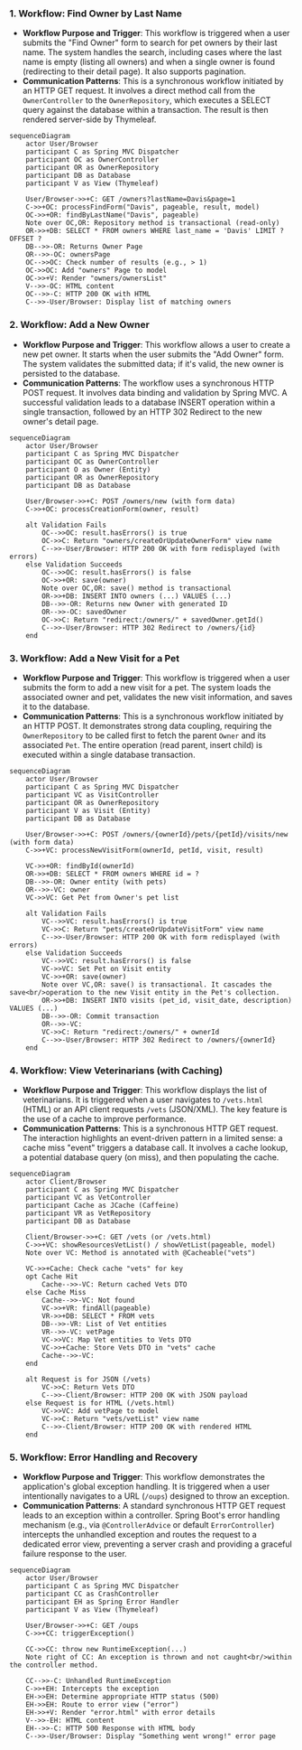 ### 1. Workflow: Find Owner by Last Name

*   **Workflow Purpose and Trigger**: This workflow is triggered when a user submits the "Find Owner" form to search for pet owners by their last name. The system handles the search, including cases where the last name is empty (listing all owners) and when a single owner is found (redirecting to their detail page). It also supports pagination.
*   **Communication Patterns**: This is a synchronous workflow initiated by an HTTP GET request. It involves a direct method call from the `OwnerController` to the `OwnerRepository`, which executes a SELECT query against the database within a transaction. The result is then rendered server-side by Thymeleaf.

```mermaid
sequenceDiagram
    actor User/Browser
    participant C as Spring MVC Dispatcher
    participant OC as OwnerController
    participant OR as OwnerRepository
    participant DB as Database
    participant V as View (Thymeleaf)

    User/Browser->>+C: GET /owners?lastName=Davis&page=1
    C->>+OC: processFindForm("Davis", pageable, result, model)
    OC->>+OR: findByLastName("Davis", pageable)
    Note over OC,OR: Repository method is transactional (read-only)
    OR->>+DB: SELECT * FROM owners WHERE last_name = 'Davis' LIMIT ? OFFSET ?
    DB-->>-OR: Returns Owner Page
    OR-->>-OC: ownersPage
    OC-->>OC: Check number of results (e.g., > 1)
    OC->>OC: Add "owners" Page to model
    OC->>+V: Render "owners/ownersList"
    V-->>-OC: HTML content
    OC-->>-C: HTTP 200 OK with HTML
    C-->>-User/Browser: Display list of matching owners

```

### 2. Workflow: Add a New Owner

*   **Workflow Purpose and Trigger**: This workflow allows a user to create a new pet owner. It starts when the user submits the "Add Owner" form. The system validates the submitted data; if it's valid, the new owner is persisted to the database.
*   **Communication Patterns**: The workflow uses a synchronous HTTP POST request. It involves data binding and validation by Spring MVC. A successful validation leads to a database INSERT operation within a single transaction, followed by an HTTP 302 Redirect to the new owner's detail page.

```mermaid
sequenceDiagram
    actor User/Browser
    participant C as Spring MVC Dispatcher
    participant OC as OwnerController
    participant O as Owner (Entity)
    participant OR as OwnerRepository
    participant DB as Database

    User/Browser->>+C: POST /owners/new (with form data)
    C->>+OC: processCreationForm(owner, result)

    alt Validation Fails
        OC-->>OC: result.hasErrors() is true
        OC->>C: Return "owners/createOrUpdateOwnerForm" view name
        C-->>-User/Browser: HTTP 200 OK with form redisplayed (with errors)
    else Validation Succeeds
        OC-->>OC: result.hasErrors() is false
        OC->>+OR: save(owner)
        Note over OC,OR: save() method is transactional
        OR->>+DB: INSERT INTO owners (...) VALUES (...)
        DB-->>-OR: Returns new Owner with generated ID
        OR-->>-OC: savedOwner
        OC->>C: Return "redirect:/owners/" + savedOwner.getId()
        C-->>-User/Browser: HTTP 302 Redirect to /owners/{id}
    end
```

### 3. Workflow: Add a New Visit for a Pet

*   **Workflow Purpose and Trigger**: This workflow is triggered when a user submits the form to add a new visit for a pet. The system loads the associated owner and pet, validates the new visit information, and saves it to the database.
*   **Communication Patterns**: This is a synchronous workflow initiated by an HTTP POST. It demonstrates strong data coupling, requiring the `OwnerRepository` to be called first to fetch the parent `Owner` and its associated `Pet`. The entire operation (read parent, insert child) is executed within a single database transaction.

```mermaid
sequenceDiagram
    actor User/Browser
    participant C as Spring MVC Dispatcher
    participant VC as VisitController
    participant OR as OwnerRepository
    participant V as Visit (Entity)
    participant DB as Database

    User/Browser->>+C: POST /owners/{ownerId}/pets/{petId}/visits/new (with form data)
    C->>+VC: processNewVisitForm(ownerId, petId, visit, result)

    VC->>+OR: findById(ownerId)
    OR->>+DB: SELECT * FROM owners WHERE id = ?
    DB-->>-OR: Owner entity (with pets)
    OR-->>-VC: owner
    VC->>VC: Get Pet from Owner's pet list

    alt Validation Fails
        VC-->>VC: result.hasErrors() is true
        VC->>C: Return "pets/createOrUpdateVisitForm" view name
        C-->>-User/Browser: HTTP 200 OK with form redisplayed (with errors)
    else Validation Succeeds
        VC-->>VC: result.hasErrors() is false
        VC->>VC: Set Pet on Visit entity
        VC->>+OR: save(owner)
        Note over VC,OR: save() is transactional. It cascades the save<br/>operation to the new Visit entity in the Pet's collection.
        OR->>+DB: INSERT INTO visits (pet_id, visit_date, description) VALUES (...)
        DB-->>-OR: Commit transaction
        OR-->>-VC:
        VC->>C: Return "redirect:/owners/" + ownerId
        C-->>-User/Browser: HTTP 302 Redirect to /owners/{ownerId}
    end
```

### 4. Workflow: View Veterinarians (with Caching)

*   **Workflow Purpose and Trigger**: This workflow displays the list of veterinarians. It is triggered when a user navigates to `/vets.html` (HTML) or an API client requests `/vets` (JSON/XML). The key feature is the use of a cache to improve performance.
*   **Communication Patterns**: This is a synchronous HTTP GET request. The interaction highlights an event-driven pattern in a limited sense: a cache miss "event" triggers a database call. It involves a cache lookup, a potential database query (on miss), and then populating the cache.

```mermaid
sequenceDiagram
    actor Client/Browser
    participant C as Spring MVC Dispatcher
    participant VC as VetController
    participant Cache as JCache (Caffeine)
    participant VR as VetRepository
    participant DB as Database

    Client/Browser->>+C: GET /vets (or /vets.html)
    C->>+VC: showResourcesVetList() / showVetList(pageable, model)
    Note over VC: Method is annotated with @Cacheable("vets")

    VC->>+Cache: Check cache "vets" for key
    opt Cache Hit
        Cache-->>-VC: Return cached Vets DTO
    else Cache Miss
        Cache-->>-VC: Not found
        VC->>+VR: findAll(pageable)
        VR->>+DB: SELECT * FROM vets
        DB-->>-VR: List of Vet entities
        VR-->>-VC: vetPage
        VC->>VC: Map Vet entities to Vets DTO
        VC->>+Cache: Store Vets DTO in "vets" cache
        Cache-->>-VC:
    end

    alt Request is for JSON (/vets)
        VC->>C: Return Vets DTO
        C-->>-Client/Browser: HTTP 200 OK with JSON payload
    else Request is for HTML (/vets.html)
        VC->>VC: Add vetPage to model
        VC->>C: Return "vets/vetList" view name
        C-->>-Client/Browser: HTTP 200 OK with rendered HTML
    end
```

### 5. Workflow: Error Handling and Recovery

*   **Workflow Purpose and Trigger**: This workflow demonstrates the application's global exception handling. It is triggered when a user intentionally navigates to a URL (`/oups`) designed to throw an exception.
*   **Communication Patterns**: A standard synchronous HTTP GET request leads to an exception within a controller. Spring Boot's error handling mechanism (e.g., via `@ControllerAdvice` or default `ErrorController`) intercepts the unhandled exception and routes the request to a dedicated error view, preventing a server crash and providing a graceful failure response to the user.

```mermaid
sequenceDiagram
    actor User/Browser
    participant C as Spring MVC Dispatcher
    participant CC as CrashController
    participant EH as Spring Error Handler
    participant V as View (Thymeleaf)

    User/Browser->>+C: GET /oups
    C->>+CC: triggerException()

    CC->>CC: throw new RuntimeException(...)
    Note right of CC: An exception is thrown and not caught<br/>within the controller method.

    CC-->>-C: Unhandled RuntimeException
    C->>+EH: Intercepts the exception
    EH->>EH: Determine appropriate HTTP status (500)
    EH->>EH: Route to error view ("error")
    EH->>+V: Render "error.html" with error details
    V-->>-EH: HTML content
    EH-->>-C: HTTP 500 Response with HTML body
    C-->>-User/Browser: Display "Something went wrong!" error page
```